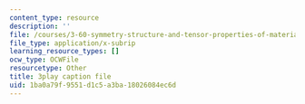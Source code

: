 ```yaml
---
content_type: resource
description: ''
file: /courses/3-60-symmetry-structure-and-tensor-properties-of-materials-fall-2005/1ba0a79f9551d1c5a3ba18026084ec6d_Vyf-lQjk0rY.srt
file_type: application/x-subrip
learning_resource_types: []
ocw_type: OCWFile
resourcetype: Other
title: 3play caption file
uid: 1ba0a79f-9551-d1c5-a3ba-18026084ec6d
---
```

